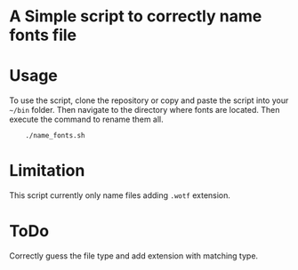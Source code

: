 # A Simple script to correctly name fonts file

# Usage
To use the script, clone the repository or copy and paste the script
into your `~/bin` folder. Then navigate to the directory where
fonts are located. Then execute the command to rename them all.

        ./name_fonts.sh

# Limitation
This script currently only name files adding `.wotf` extension.

# ToDo
Correctly guess the file type and add extension with matching type.
